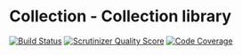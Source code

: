 # Collection - Collection library

[![Build Status](https://travis-ci.org/crysalead/collection.png?branch=master)](https://travis-ci.org/crysalead/collection) [![Scrutinizer Quality Score](https://scrutinizer-ci.com/g/crysalead/collection/badges/quality-score.png?b=master)](https://scrutinizer-ci.com/g/crysalead/collection/) [![Code Coverage](https://scrutinizer-ci.com/g/crysalead/collection/badges/coverage.png?b=master)](https://scrutinizer-ci.com/g/crysalead/collection/)
